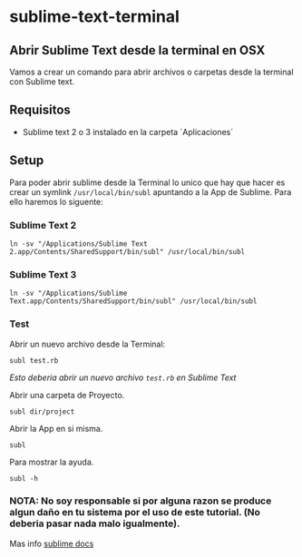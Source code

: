 # sublime-text-terminal
Abrir Sublime Text desde la terminal en OSX
---

Vamos a crear un comando para abrir archivos o carpetas desde la terminal con Sublime text. 

Requisitos 
---
- Sublime text 2 o 3 instalado en la carpeta ´Aplicaciones´

Setup
---
Para poder abrir sublime desde la Terminal lo unico que hay que hacer es crear un symlink `/usr/local/bin/subl` apuntando a la App de Sublime. Para ello haremos lo siguente:

### Sublime Text 2


	ln -sv "/Applications/Sublime Text 2.app/Contents/SharedSupport/bin/subl" /usr/local/bin/subl

### Sublime Text 3


	ln -sv "/Applications/Sublime Text.app/Contents/SharedSupport/bin/subl" /usr/local/bin/subl


### Test

Abrir un nuevo archivo desde la Terminal:

	subl test.rb

*Esto deberia abrir un nuevo archivo `test.rb` en Sublime Text*

Abrir una carpeta de Proyecto.

	subl dir/project
	
Abrir la App en si misma.

	subl
	
Para mostrar la ayuda.
	
	subl -h


### NOTA: No soy responsable si por alguna razon se produce algun daño en tu sistema por el uso de este tutorial. (No deberia pasar nada malo igualmente).

Mas info [sublime docs](https://www.sublimetext.com/docs/2/osx_command_line.html)
